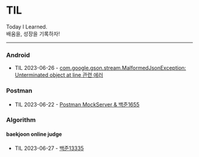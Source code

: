 # TIL  
Today I Learned.  
배움을, 성장을 기록하자!  

---
### Android
* TIL 2023-06-26 - [com.google.gson.stream.MalformedJsonException: Unterminated object at line 관련 에러](https://velog.io/@kuronuma_daisy/%EC%95%88%EB%93%9C%EB%A1%9C%EC%9D%B4%EB%93%9C-%EC%97%90%EB%9F%AC)

### Postman
* TIL 2023-06-22 - [Postman MockServer & 백준1655](https://velog.io/@kuronuma_daisy/TIL-2023-06-22)

### Algorithm  
#### baekjoon online judge  
* TIL 2023-06-27 - [백준13335](https://github.com/yndoo/algorithm-study/tree/main/%EB%B0%B1%EC%A4%80/Silver/13335.%E2%80%85%ED%8A%B8%EB%9F%AD)
